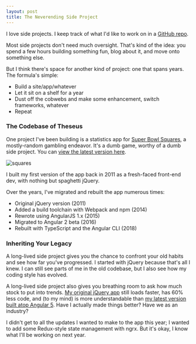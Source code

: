 ```yaml
---
layout: post
title: The Neverending Side Project
---
```


I love side projects. I keep track of what I'd like to work on in a [GitHub repo](https://github.com/mattdsteele/side-projects/issues/).

Most side projects don't need much oversight. That's kind of the idea: you spend a few hours building something fun, blog about it, and move onto something else.

But I think there's space for another kind of project: one that spans years. The formula's simple:

* Build a site/app/whatever
* Let it sit on a shelf for a year
* Dust off the cobwebs and make some enhancement, switch frameworks, whatever
* Repeat

### The Codebase of Theseus

One project I've been building is a statistics app for [Super Bowl Squares](http://www.superbowlsquares.org/how-to-play), a mostly-random gambling endeavor. It's a dumb game, worthy of a dumb side project. You can [view the latest version here](https://projects.steele.blue/squares/ng5/).

![squares](https://images.performgroup.com/di/library/sporting_news/8/e4/super-bowl-squares-012815-ftrjpg_192r85vn9rmv61fzavaolc2i8s.jpg?t=846249227&w=960&quality=70)

I built my first version of the app back in 2011 as a fresh-faced front-end dev, with nothing but spaghetti jQuery.

Over the years, I've migrated and rebuilt the app numerous times:

* Original jQuery version (2011)
* Added a build toolchain with Webpack and npm (2014)
* Rewrote using AngularJS 1.x (2015)
* Migrated to Angular 2 beta (2016)
* Rebuilt with TypeScript and the Angular CLI (2018)

### Inheriting Your Legacy

A long-lived side project gives you the chance to confront your old habits and see how far you've progressed. I started with jQuery because that's all I knew. I can still see parts of me in the old codebase, but I also see how my coding style has evolved.

A long-lived side project also gives you breathing room to ask how much stock to put into trends. [My original jQuery app][jq] still loads faster, has 60% less code, and (to my mind) is more understandable than [my latest version built atop Angular 5][ng5]. Have I actually made things better? Have we as an industry?

I didn't get to all the updates I wanted to make to the app this year; I wanted to add some Redux-style state management with ngrx. But it's okay, I know what I'll be working on next year.

[jq]: https://github.com/mattdsteele/football-squares/blob/jquery/js/squares.js
[ng5]: https://github.com/mattdsteele/football-squares/tree/master/src
